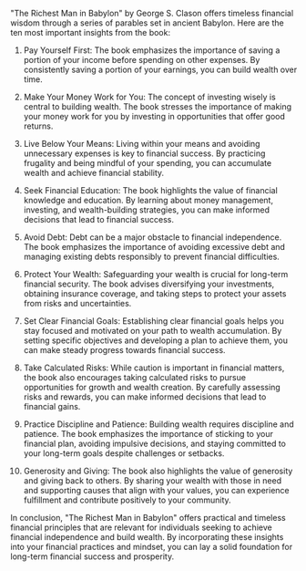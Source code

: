 "The Richest Man in Babylon" by George S. Clason offers timeless financial wisdom through a series of parables set in ancient Babylon. Here are the ten most important insights from the book:

1. Pay Yourself First: The book emphasizes the importance of saving a portion of your income before spending on other expenses. By consistently saving a portion of your earnings, you can build wealth over time.

2. Make Your Money Work for You: The concept of investing wisely is central to building wealth. The book stresses the importance of making your money work for you by investing in opportunities that offer good returns.

3. Live Below Your Means: Living within your means and avoiding unnecessary expenses is key to financial success. By practicing frugality and being mindful of your spending, you can accumulate wealth and achieve financial stability.

4. Seek Financial Education: The book highlights the value of financial knowledge and education. By learning about money management, investing, and wealth-building strategies, you can make informed decisions that lead to financial success.

5. Avoid Debt: Debt can be a major obstacle to financial independence. The book emphasizes the importance of avoiding excessive debt and managing existing debts responsibly to prevent financial difficulties.

6. Protect Your Wealth: Safeguarding your wealth is crucial for long-term financial security. The book advises diversifying your investments, obtaining insurance coverage, and taking steps to protect your assets from risks and uncertainties.

7. Set Clear Financial Goals: Establishing clear financial goals helps you stay focused and motivated on your path to wealth accumulation. By setting specific objectives and developing a plan to achieve them, you can make steady progress towards financial success.

8. Take Calculated Risks: While caution is important in financial matters, the book also encourages taking calculated risks to pursue opportunities for growth and wealth creation. By carefully assessing risks and rewards, you can make informed decisions that lead to financial gains.

9. Practice Discipline and Patience: Building wealth requires discipline and patience. The book emphasizes the importance of sticking to your financial plan, avoiding impulsive decisions, and staying committed to your long-term goals despite challenges or setbacks.

10. Generosity and Giving: The book also highlights the value of generosity and giving back to others. By sharing your wealth with those in need and supporting causes that align with your values, you can experience fulfillment and contribute positively to your community.

In conclusion, "The Richest Man in Babylon" offers practical and timeless financial principles that are relevant for individuals seeking to achieve financial independence and build wealth. By incorporating these insights into your financial practices and mindset, you can lay a solid foundation for long-term financial success and prosperity.